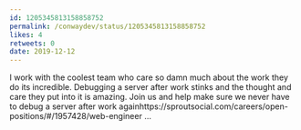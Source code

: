 ```yaml
---
id: 1205345813158858752
permalink: /conwaydev/status/1205345813158858752
likes: 4
retweets: 0
date: 2019-12-12
---
```


I work with the coolest team who care so damn much about the work they do its incredible. Debugging a server after work stinks and the thought and care they put into it is amazing. Join us and help make sure we never have to debug a server after work againhttps://sproutsocial.com/careers/open-positions/#/1957428/web-engineer …